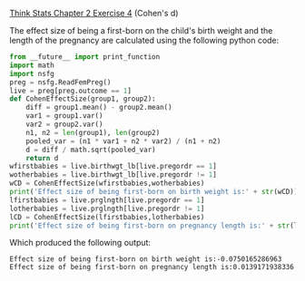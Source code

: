 [Think Stats Chapter 2 Exercise 4](http://greenteapress.com/thinkstats2/html/thinkstats2003.html#toc24) (Cohen's d)

The effect size of being a first-born on the child's birth weight and the length of the pregnancy are calculated using the following python code:
```python
from __future__ import print_function
import math
import nsfg
preg = nsfg.ReadFemPreg()
live = preg[preg.outcome == 1]
def CohenEffectSize(group1, group2):
    diff = group1.mean() - group2.mean()
    var1 = group1.var()
    var2 = group2.var()
    n1, n2 = len(group1), len(group2)
    pooled_var = (n1 * var1 + n2 * var2) / (n1 + n2)
    d = diff / math.sqrt(pooled_var)
    return d
wfirstbabies = live.birthwgt_lb[live.pregordr == 1]
wotherbabies = live.birthwgt_lb[live.pregordr != 1]
wCD = CohenEffectSize(wfirstbabies,wotherbabies)
print('Effect size of being first-born on birth weight is:' + str(wCD))
lfirstbabies = live.prglngth[live.pregordr == 1]
lotherbabies = live.prglngth[live.pregordr != 1]
lCD = CohenEffectSize(lfirstbabies,lotherbabies)
print('Effect size of being first-born on pregnancy length is:' + str(lCD))
```
Which produced the following output:
```
Effect size of being first-born on birth weight is:-0.0750165286963
Effect size of being first-born on pregnancy length is:0.0139171938336
```
